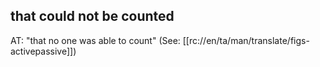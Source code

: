 ## that could not be counted ##

AT: "that no one was able to count" (See: [[rc://en/ta/man/translate/figs-activepassive]])